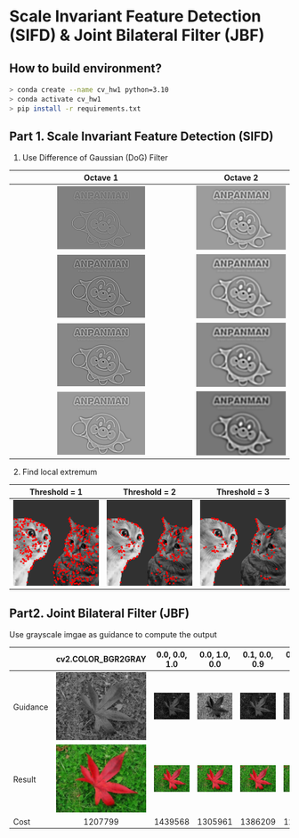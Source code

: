 # Scale Invariant Feature Detection (SIFD) & Joint Bilateral Filter (JBF)

## How to build environment?

```bash
> conda create --name cv_hw1 python=3.10
> conda activate cv_hw1
> pip install -r requirements.txt
```

## Part 1. Scale Invariant Feature Detection (SIFD)

1. Use Difference of Gaussian (DoG) Filter

|                                                  Octave 1                                                  |                                                  Octave 2                                                  |
|:----------------------------------------------------------------------------------------------------------:|:----------------------------------------------------------------------------------------------------------:|
| <img src="https://github.com/jxes993409/2024-Spring-Computer-Vision/blob/main/HW1/part1/images/DoG_1_1.png" alt="DoG_1_1.png" style="width: 50%; height: 50%"/> | ![image](https://github.com/jxes993409/2024-Spring-Computer-Vision/blob/main/HW1/part1/images/DoG_2_1.png) |
| <img src="https://github.com/jxes993409/2024-Spring-Computer-Vision/blob/main/HW1/part1/images/DoG_1_2.png" alt="DoG_1_2.png" style="width: 50%; height: 50%"/> | ![image](https://github.com/jxes993409/2024-Spring-Computer-Vision/blob/main/HW1/part1/images/DoG_2_2.png) |
| <img src="https://github.com/jxes993409/2024-Spring-Computer-Vision/blob/main/HW1/part1/images/DoG_1_3.png" alt="DoG_1_3.png" style="width: 50%; height: 50%"/> | ![image](https://github.com/jxes993409/2024-Spring-Computer-Vision/blob/main/HW1/part1/images/DoG_2_3.png) |
| <img src="https://github.com/jxes993409/2024-Spring-Computer-Vision/blob/main/HW1/part1/images/DoG_1_4.png" alt="DoG_1_4.png" style="width: 50%; height: 50%"/> | ![image](https://github.com/jxes993409/2024-Spring-Computer-Vision/blob/main/HW1/part1/images/DoG_2_4.png) |

2. Find local extremum

| Threshold = 1                                                                                                       |                                                    Threshold = 2                                                    | Threshold = 3                                                                                                       |
| ------------------------------------------------------------------------------------------------------------------- |:-------------------------------------------------------------------------------------------------------------------:| ------------------------------------------------------------------------------------------------------------------- |
| ![image](https://github.com/jxes993409/2024-Spring-Computer-Vision/blob/main/HW1/part1/images/2_keypoints_th_1.png) | ![image](https://github.com/jxes993409/2024-Spring-Computer-Vision/blob/main/HW1/part1/images/2_keypoints_th_2.png) | ![image](https://github.com/jxes993409/2024-Spring-Computer-Vision/blob/main/HW1/part1/images/2_keypoints_th_3.png) |

## Part2. Joint Bilateral Filter (JBF)

Use grayscale imgae as guidance to compute the output

|          |                                              cv2.COLOR_BGR2GRAY                                               |                                                 0.0, 0.0, 1.0                                                 |                                                 0.0, 1.0, 0.0                                                 | 0.1, 0.0, 0.9                                                                                                 | 0.1, 0.4, 0.5                                                                                                 |                                                 0.8, 0.2, 0.0                                                 |
| -------- |:-------------------------------------------------------------------------------------------------------------:|:-------------------------------------------------------------------------------------------------------------:|:-------------------------------------------------------------------------------------------------------------:| ------------------------------------------------------------------------------------------------------------- | ------------------------------------------------------------------------------------------------------------- |:-------------------------------------------------------------------------------------------------------------:|
| Guidance | ![image](https://github.com/jxes993409/2024-Spring-Computer-Vision/blob/main/HW1/part2/images/guidance_0.png) | ![image](https://github.com/jxes993409/2024-Spring-Computer-Vision/blob/main/HW1/part2/images/guidance_1.png) | ![image](https://github.com/jxes993409/2024-Spring-Computer-Vision/blob/main/HW1/part2/images/guidance_2.png) | ![image](https://github.com/jxes993409/2024-Spring-Computer-Vision/blob/main/HW1/part2/images/guidance_3.png) | ![image](https://github.com/jxes993409/2024-Spring-Computer-Vision/blob/main/HW1/part2/images/guidance_4.png) | ![image](https://github.com/jxes993409/2024-Spring-Computer-Vision/blob/main/HW1/part2/images/guidance_5.png) |
| Result   |   ![image](https://github.com/jxes993409/2024-Spring-Computer-Vision/blob/main/HW1/part2/images/jbf_0.png)    |   ![image](https://github.com/jxes993409/2024-Spring-Computer-Vision/blob/main/HW1/part2/images/jbf_1.png)    |   ![image](https://github.com/jxes993409/2024-Spring-Computer-Vision/blob/main/HW1/part2/images/jbf_2.png)    | ![image](https://github.com/jxes993409/2024-Spring-Computer-Vision/blob/main/HW1/part2/images/jbf_3.png)      | ![image](https://github.com/jxes993409/2024-Spring-Computer-Vision/blob/main/HW1/part2/images/jbf_4.png)      |   ![image](https://github.com/jxes993409/2024-Spring-Computer-Vision/blob/main/HW1/part2/images/jbf_5.png)    |
| Cost     |                                                    1207799                                                    |                                                    1439568                                                    |                                                    1305961                                                    | 1386209                                                                                                       | 1277424                                                                                                       |                                                    1127895                                                    |
